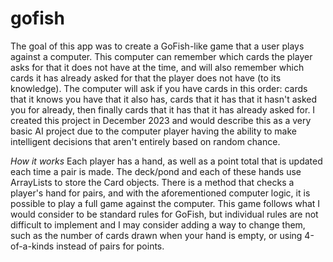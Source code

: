 # gofish
The goal of this app was to create a GoFish-like game that a user plays against a computer. This computer can remember which cards the player asks for that it does not have at the time, and will also remember which cards it has already asked for that the player does not have (to its knowledge). The computer will ask if you have cards in this order: cards that it knows you have that it also has, cards that it has that it hasn't asked you for already, then finally cards that it has that it has already asked for. I created this project in December 2023 and would describe this as a very basic AI project due to the computer player having the ability to make intelligent decisions that aren't entirely based on random chance.

*How it works*
Each player has a hand, as well as a point total that is updated each time a pair is made. The deck/pond and each of these hands use ArrayLists to store the Card objects. There is a method that checks a player's hand for pairs, and with the aforementioned computer logic, it is possible to play a full game against the computer. This game follows what I would consider to be standard rules for GoFish, but individual rules are not difficult to implement and I may consider adding a way to change them, such as the number of cards drawn when your hand is empty, or using 4-of-a-kinds instead of pairs for points.
